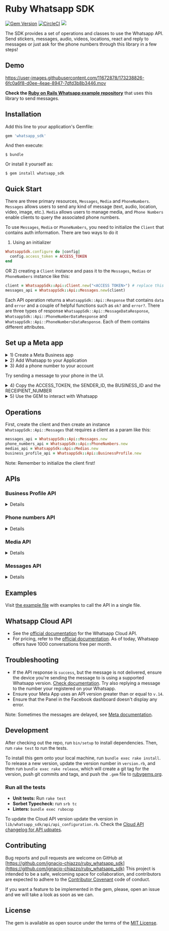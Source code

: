 # Ruby Whatsapp SDK
[![Gem Version](https://badge.fury.io/rb/whatsapp_sdk.svg)](https://badge.fury.io/rb/whatsapp_sdk)
[![CircleCI](https://circleci.com/gh/circleci/circleci-docs.svg?style=svg)](https://circleci.com/gh/ignacio-chiazzo/ruby_whatsapp_sdk)
<a href="https://codeclimate.com/github/ignacio-chiazzo/ruby_whatsapp_sdk/maintainability"><img src="https://api.codeclimate.com/v1/badges/169cce95450272e4ad7d/maintainability" /></a>

The SDK provides a set of operations and classes to use the Whatsapp API.
Send stickers, messages, audio, videos, locations, react and reply to messages or just ask for the phone numbers through this library in a few steps!


## Demo

https://user-images.githubusercontent.com/11672878/173238826-6fc0a6f8-d0ee-4eae-8947-7dfd3b8b3446.mov

**Check the [Ruby on Rails Whatsapp example repository](https://github.com/ignacio-chiazzo/ruby_on_rails_whatsapp_example)** that uses this library to send messages.

## Installation

Add this line to your application's Gemfile:

```ruby
gem 'whatsapp_sdk'
```

And then execute:

    $ bundle

Or install it yourself as:

    $ gem install whatsapp_sdk

## Quick Start

There are three primary resources, `Messages`, `Media` and `PhoneNumbers`. `Messages` allows users to send any kind of message (text, audio, location, video, image, etc.). `Media` allows users to manage media, and `Phone Numbers` enable clients to query the associated phone numbers.

To use `Messages`, `Media` or `PhoneNumbers`, you need to initialize the `Client` that contains auth information. There are two ways to do it

1) Using an initializer
  
```ruby
WhatsappSdk.configure do |config|
  config.access_token = ACCESS_TOKEN
end
```
OR 2) creating a `Client` instance and pass it to the `Messages`, `Medias` or `PhoneNumbers` instance like this:

```ruby
client = WhatsappSdk::Api::Client.new("<ACCESS TOKEN>") # replace this with a valid access token
messages_api = WhatsappSdk::Api::Messages.new(client)
```

Each API operation returns a `WhatsappSdk::Api::Response` that contains `data` and `error` and a couple of helpful functions such as `ok?` and `error?`. There are three types of response `WhatsappSdk::Api::MessageDataResponse`, `WhatsappSdk::Api::PhoneNumberDataResponse` and `WhatsappSdk::Api::PhoneNumbersDataResponse`. Each of them contains different attributes.

## Set up a Meta app

<details><summary>1) Create a Meta Business app </summary>
<img width="1063" alt="Screen Shot 2022-09-05 at 11 03 47 AM" src="https://user-images.githubusercontent.com/11672878/188477795-4745a71a-a4b5-41e2-bef1-e41d3060e02b.png">
</details>

<details><summary>2) Add Whatsapp to your Application</summary>
<img width="1087" alt="Screen Shot 2022-09-05 at 11 05 43 AM" src="https://user-images.githubusercontent.com/11672878/188478100-98b3bf0a-fec7-4ea1-a492-aeb90a6b06bd.png">
</details>

<details><summary>3) Add a phone number to your account</summary>
<img width="972" alt="Screen Shot 2022-09-05 at 11 09 22 AM" src="https://user-images.githubusercontent.com/11672878/188478741-8a6105e8-2776-4493-bba9-05a62082a5aa.png">
</details>

Try sending a message to your phone in the UI.

<details><summary>4) Copy the ACCESS_TOKEN, the SENDER_ID, the BUSINESS_ID and the RECEIPIENT_NUMBER</summary>
<img width="1010" alt="Screen Shot 2022-09-05 at 11 13 24 AM" src="https://user-images.githubusercontent.com/11672878/188480634-369f8de1-b851-4735-86de-f49e96f78d8c.png">
</details>

</details>

<details><summary>5) Use the GEM to interact with Whatsapp</summary>

Example: 
1) Install the gem by running `gem install whatsapp_sdk` in the gem.
2) Open the irb terminal by running `irb` 
3) `require "whatsapp_sdk"` 
4) Set up the `ACCESS_TOKEN`, the `SENDER_ID`, the `BUSINESS_ID` and the `RECEIPIENT_NUMBER` in variables.

```ruby
ACCESS_TOKEN = "EAAZAvvr0DZBs0BABRLF8zohP5Epc6pyNu"
BUSINESS_ID = 1213141516171819
SENDER_ID = 1234567891011
RECIPIENT_NUMBER = 12398765432
```

5) Configure the Client by running 

```ruby
WhatsappSdk.configure do |config|
  config.access_token = ACCESS_TOKEN
end
```

6) Try the Phone Numbers API or Messages API

Phone Numbers API
```ruby
phone_numbers_api = WhatsappSdk::Api::PhoneNumbers.new
registered_number = phone_numbers_api.registered_number(SENDER_ID)
```

Messages API
```ruby
messages_api = WhatsappSdk::Api::Messages.new
message_sent = messages_api.send_text(sender_id: SENDER_ID, recipient_number: RECIPIENT_NUMBER,
                                      message: "Hey there! it's Whatsapp Ruby SDK")
```

Check the [example.rb file](https://github.com/ignacio-chiazzo/ruby_whatsapp_sdk/blob/main/example.rb) for more examples.

</details>

## Operations
First, create the client and then create an instance `WhatsappSdk::Api::Messages` that requires a client as a param like this:

```ruby
messages_api = WhatsappSdk::Api::Messages.new
phone_numbers_api = WhatsappSdk::Api::PhoneNumbers.new
medias_api = WhatsappSdk::Api::Medias.new
business_profile_api = WhatsappSdk::Api::BusinessProfile.new
```

Note: Remember to initialize the client first!

## APIs

### Business Profile API
<details>

Get the details of your business
```ruby
business_profile = business_profile_api.details(123456)
```

Update the details of your business
```ruby
business_profile_api.update(phone_number_id: SENDER_ID, params: { about: "A very cool business" } )
```
</details>

### Phone numbers API

<details>

Get the list of phone numbers registered
```ruby
phone_numbers_api.registered_numbers(123456) # accepts a business_id
```

Get the a phone number by id
```ruby
phone_numbers_api.registered_numbers(123456) # accepts a phone_number_id
```

Register a phone number
```ruby
phone_numbers_api.register_number(phone_number_id, pin)
```

Deregister a phone number
```ruby
phone_numbers_api.deregister_number(phone_number_id)
```
</details>

### Media API
<details>

Upload a media
```ruby
medias_api.upload(sender_id: SENDER_ID, file_path: "tmp/whatsapp.png", type: "image/png")
```

Get a media
```ruby
media = medias_api.media(media_id: MEDIA_ID)
```

Download media
```ruby
medias_api.download(url: MEDIA_URL, file_path: 'tmp/downloaded_whatsapp.png')
```

Delete a media
```ruby
medias_api.delete(media_id: MEDIA_ID)
```

</details>

### Messages API
<details>

**Send a text message**

```ruby
messages_api.send_text(sender_id: 1234, recipient_number: 112345678, message: "hola")
```

**Read a message**
```ruby
messages_api.read_message(sender_id: 1234, message_id: "wamid.HBgLMTM0M12345678910=")
```

Note: To get the `message_id` you can set up [Webhooks](https://developers.facebook.com/docs/whatsapp/cloud-api/webhooks/components) that will listen and fire an event when a message is received.

**Send a reaction to message**
To send a reaction to a message, you need to obtain the mssage id and look for the emoji's unicode you want to use.

```ruby
messages_api.send_reaction(sender_id: 123_123, recipient_number: 56_789, message_id: "12345", emoji: "\u{1f550}")

messages_api.send_reaction(sender_id: 123_123, recipient_number: 56_789, message_id: "12345", emoji: "⛄️")
```

**Reply to a message**
To reply to a message, just include the id of the message in the `messages_api` methods. For example, to reply to a text message include the following:

```ruby
messages_api.send_text(sender_id: 123_123, recipient_number: 56_789, message: "I'm a reply", message_id: "wamid.1234")
```

**Send a location message**

```ruby
messages_api.send_location(
  sender_id: 123123, recipient_number: 56789,
  longitude: 45.4215, latitude: 75.6972, name: "nacho", address: "141 cooper street"
)
```

**Send an image message**
It could use a link or an image_id.
```ruby
# with a link
messages_api.send_image(
  sender_id: 123123, recipient_number: 56789, link: "image_link", caption: "Ignacio Chiazzo Profile"
)

# with an image id
messages_api.send_image(
  sender_id: 123123, recipient_number: 56789, image_id: "1234", caption: "Ignacio Chiazzo Profile"
)
```

**Send an audio message**
It could use a link or an audio_id.
```ruby
# with a link
messages_api.send_audio(sender_id: 123123, recipient_number: 56789, link: "audio_link")

# with an audio id
messages_api.send_audio(sender_id: 123123, recipient_number: 56789, audio_id: "1234")
```

**Send a document message**
It could use a link or a document_id.
```ruby
# with a link
messages_api.send_document(
  sender_id: 123123, recipient_number: 56789, link: "document_link", caption: "Ignacio Chiazzo"
)

# with a document id
messages_api.send_document(
  sender_id: 123123, recipient_number: 56789, document_id: "1234", caption: "Ignacio Chiazzo"
)
```

**Send a sticker message**
It could use a link or a sticker_id.
```ruby
# with a link
messages_api.send_sticker(sender_id: 123123, recipient_number: 56789, link: "link")

# with a sticker_id
messages_api.send_sticker(sender_id: 123123, recipient_number: 56789, sticker_id: "1234")
```

**Send contacts message**
To send a contact, you need to create a Contact instance object that contain objects embedded like `addresses`, `birthday`, `emails`, `name`, `org`. See this [guide](/test/contact_helper.rb) to learn how to create contacts objects.

```ruby
contacts = [create_contact(params)]
messages_api.send_contacts(sender_id: 123123, recipient_number: 56789, contacts: contacts)
```

Alernative, you could pass a plain json like this:
```ruby
messages_api.send_contacts(sender_id: 123123, recipient_number: 56789, contacts_json: {...})
```

**Send a template message**
WhatsApp message templates are specific message formats that businesses use to send out notifications or customer care messages to people that have opted in to notifications. Messages can include appointment reminders, shipping information, issue resolution or payment updates.

**Before sending a message template, you need to create one.** visit the [Official API Documentation](https://developers.facebook.com/docs/whatsapp/cloud-api/guides/send-message-templates)

<details> <summary>Component's example</summary>

```ruby
currency = WhatsappSdk::Resource::Currency.new(code: "USD", amount: 1000, fallback_value: "1000")
date_time = WhatsappSdk::Resource::DateTime.new(fallback_value: "2020-01-01T00:00:00Z")
image = WhatsappSdk::Resource::Media.new(type: "image", link: "http(s)://URL")

parameter_image = WhatsappSdk::Resource::ParameterObject.new(type: WhatsappSdk::Resource::ParameterObject::Type::Image, image: image)
# You can also use a plain string as type e.g. 
# parameter_image = WhatsappSdk::Resource::ParameterObject.new(type: "image", image: image)
parameter_text = WhatsappSdk::Resource::ParameterObject.new(type: WhatsappSdk::Resource::ParameterObject::Type::Text, text: "TEXT_STRING")
parameter_currency = WhatsappSdk::Resource::ParameterObject.new(type: WhatsappSdk::Resource::ParameterObject::Type::Currency, currency: currency)
parameter_date_time = WhatsappSdk::Resource::ParameterObject.new(type: WhatsappSdk::Resource::ParameterObject::Type::DateTime, date_time: date_time)

header_component = WhatsappSdk::Resource::Component.new(
  type: WhatsappSdk::Resource::Component::Type::Header,
  parameters: [parameter_image]
)

body_component = WhatsappSdk::Resource::Component.new(
  type: WhatsappSdk::Resource::Component::Type::Body,
  parameters: [parameter_text, parameter_currency, parameter_date_time]
)

button_component1 = WhatsappSdk::Resource::Component.new(
  type: WhatsappSdk::Resource::Component::Type::Button,
  index: 0,
  sub_type: WhatsappSdk::Resource::Component::Subtype::QuickReply,
  parameters: [
    WhatsappSdk::Resource::ButtonParameter.new(type: WhatsappSdk::Resource::ButtonParameter::Type::Payload, payload: "PAYLOAD")
  ]
)

button_component2 = WhatsappSdk::Resource::Component.new(
  type: WhatsappSdk::Resource::Component::Type::Button,
  index: 1,
  sub_type: WhatsappSdk::Resource::Component::Subtype::QuickReply,
  parameters: [
    WhatsappSdk::Resource::ButtonParameter.new(type: WhatsappSdk::Resource::ButtonParameter::Type::Payload, payload: "PAYLOAD")
  ]
)
@messages_api.send_template(sender_id: 12_345, recipient_number: 12345678, name: "hello_world", language: "en_US", components_json: [component_1])
```

</details>

Alernative, you could pass a plain json like this:
```ruby
@messages_api.send_template(sender_id: 12_345, recipient_number: 12345678, name: "hello_world", language: "en_US", components_json: [{...}])
```

**Send interactive messages**
Visit the [Official API Documentation](https://developers.facebook.com/docs/whatsapp/cloud-api/guides/send-messages#interactive-messages)

<details>
<summary>List Message's example</summary>

```ruby
interactive_header = WhatsappSdk::Resource::InteractiveHeader.new(
  type: WhatsappSdk::Resource::InteractiveHeader::Type::Text,
  text: "I am the header!"
)

interactive_body = WhatsappSdk::Resource::InteractiveBody.new(
  text: "I am the body!"
)

interactive_footer = WhatsappSdk::Resource::InteractiveFooter.new(
  text: "I am the footer!"
)

interactive_action = WhatsappSdk::Resource::InteractiveAction.new(
  type: WhatsappSdk::Resource::InteractiveAction::Type::ListMessage
)

interactive_action.button = "I am the button CTA"

interactive_section_1 = WhatsappSdk::Resource::InteractiveActionSection.new(
  title: "I am the section 1"
)
interactive_section_1_row_1 = WhatsappSdk::Resource::InteractiveActionSectionRow.new(
  title: "I am the row 1 title",
  id: "section_1_row_1",
  description: "I am the optional section 1 row 1 description"
)
interactive_section_1.add_row(interactive_section_1_row_1)
interactive_action.add_section(interactive_section_1)

interactive_list_messages = WhatsappSdk::Resource::Interactive.new(
  type: WhatsappSdk::Resource::Interactive::Type::ListMessage,
  header: interactive_header,
  body: interactive_body,
  footer: interactive_footer,
  action: interactive_action
)

messages_api.send_interactive_list_messages(
  sender_id: 12_345, recipient_number: 1234567890,
  interactive: interactive_list_messages
)
```
</details>

Alternative, you could pass a plain json like this:
```ruby
messages_api.send_interactive_list_messages(
  sender_id: 12_345, recipient_number: 1234567890
  interactive_json: {...}
)
```

<details>
<summary>Reply Button's example</summary>

```ruby
interactive_header = WhatsappSdk::Resource::InteractiveHeader.new(
  type: WhatsappSdk::Resource::InteractiveHeader::Type::Text,
  text: "I am the header!"
)

interactive_body = WhatsappSdk::Resource::InteractiveBody.new(
  text: "I am the body!"
)

interactive_footer = WhatsappSdk::Resource::InteractiveFooter.new(
  text: "I am the footer!"
)

interactive_action = WhatsappSdk::Resource::InteractiveAction.new(
  type: WhatsappSdk::Resource::InteractiveAction::Type::ReplyButton
)

interactive_reply_button_1 = WhatsappSdk::Resource::InteractiveActionReplyButton.new(
  title: "I am the reply button 1",
  id: "button_1"
)
interactive_action.add_reply_button(interactive_reply_button_1)

interactive_reply_button_2 = WhatsappSdk::Resource::InteractiveActionReplyButton.new(
  title: "I am the reply button 2",
  id: "button_2"
)
interactive_action.add_reply_button(interactive_reply_button_2)

interactive_reply_buttons = WhatsappSdk::Resource::Interactive.new(
  type: WhatsappSdk::Resource::Interactive::Type::ReplyButton,
  header: interactive_header,
  body: interactive_body,
  footer: interactive_footer,
  action: interactive_action
)

messages_api.send_interactive_reply_buttons(
  sender_id: 12_345, recipient_number: 1234567890,
  interactive: interactive_reply_buttons
)
```
</details>

Alternative, you could pass a plain json like this:
```ruby
messages_api.send_interactive_reply_buttons(
  sender_id: 12_345, recipient_number: 1234567890
  interactive_json: {...}
)
```
</details>


## Examples

Visit [the example file](/example.rb) with examples to call the API in a single file.

## Whatsapp Cloud API

- See the [official documentation](https://developers.facebook.com/docs/whatsapp/cloud-api) for the Whatsapp Cloud API.
- For pricing, refer to the [official documentation](https://developers.facebook.com/docs/whatsapp/pricing/). As of today, Whatsapp offers have 1000 conversations free per month.

## Troubleshooting

- If the API response is `success`,  but the message is not delivered, ensure the device you're sending the message to is using a supported Whatsapp version. [Check documentation](https://developers.facebook.com/docs/whatsapp/cloud-api/support/troubleshooting#message-not-delivered). Try also replying a message to the number your registered on your Whatsapp.
- Ensure your Meta App uses an API version greater than or equal to `v.14`.
- Ensure that the Panel in the Facebook dashboard doesn't display any error.

Note: Sometimes the messages are delayed, see [Meta documentation](https://developers.facebook.com/docs/whatsapp/on-premises/guides/send-message-performance#delays). 

## Development

After checking out the repo, run `bin/setup` to install dependencies. Then, run `rake test` to run the tests.

To install this gem onto your local machine, run `bundle exec rake install`. To release a new version, update the version number in `version.rb`, and then run `bundle exec rake release`, which will create a git tag for the version, push git commits and tags, and push the `.gem` file to [rubygems.org](https://rubygems.org).

### Run all the tests
- **Unit tests:** Run `rake test`
- **Sorbet Typecheck:** run `srb tc`
- **Linters:** `bundle exec rubocop`


To update the Cloud API version update the version in `lib/whatsapp_sdk/api/api_configuration.rb`. Check the [Cloud API changelog for API udpates](https://developers.facebook.com/docs/whatsapp/business-platform/changelog#api-error-response-behavior).

## Contributing

Bug reports and pull requests are welcome on GitHub at [https://github.com/ignacio-chiazzo/ruby_whatsapp_sdk](https://github.com/ignacio-chiazzo/ruby_whatsapp_sdk) This project is intended to be a safe, welcoming space for collaboration, and contributors are expected to adhere to the [Contributor Covenant](http://contributor-covenant.org) code of conduct.

If you want a feature to be implemented in the gem, please, open an issue and we will take a look as soon as we can. 

## License

The gem is available as open source under the terms of the [MIT License](https://opensource.org/licenses/MIT).
